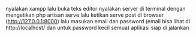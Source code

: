 nyalakan xampp lalu buka teks editor
nyalakan server di terminal dengan mengetikan php artisan serve
lalu ketikan serve post di browser (http://127.0.0.1:8000)
lalu masukan email dan password (email bisa lihat di http://localhost/ dan untuk password kecil semua)
aplikasi siap di jalankan
